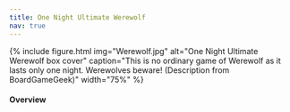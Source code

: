 ```yaml
---
title: One Night Ultimate Werewolf
nav: true
---
```


{% include figure.html img="Werewolf.jpg" alt="One Night Ultimate Werewolf box cover" caption="This is no ordinary game of Werewolf as it lasts only one night. Werewolves beware! (Description from BoardGameGeek)" width="75%" %}

#### Overview
<html>
   <head>
      <style>
         table {width: 100%;}
         table, td, th {
            border-collapse: collapse;
            padding: 8px;
            border-bottom: 1px solid #ddd;
         
         th {            
            style="text-align:Center"
            border: 1px solid black;
            padding-top: 12px;
            padding-bottom: 12px;
            background-color: #f1b300;
            color: white;
            }
      </style>
   </head>
   <body>
      <table>
         <tr>
            <td style="text-align:Left">Author:</td>
            <td style="text-align:Left">Ted Alspach, Akihisa Okui</td>
         </tr>
         <tr>
            <td style="text-align:Left">Year:</td>
            <td style="text-align:Left">2014</td>
         </tr>
         <tr>
            <td style="text-align:Left">Players:</td>
            <td style="text-align:Left">3-10</td>
         </tr>
          <tr>
            <td style="text-align:Left">Time:</td>
            <td style="text-align:Left">10 min</td>
         </tr>
          <tr>
            <td style="text-align:Left">Mechanics:</td>
            <td style="text-align:Left">Hidden Roles, Game Variable Player Powers, Voting</td>
         </tr>
      </table>
   </body>
   <p>
   </p>
</html>
#### Description
Each player is assigned a role of villager, werewolf, or special character. Over the course of only one night and the following morning, the players will determine who among them is a werewolf...hopefully. 

<div style="text-align: center;">
<a class="btn btn-warning" href="https://netgames.io/games/onu-werewolf/" role="button" target="_blank">Play Online!</a>
<a class="btn btn-warning" href="https://cdn.shopify.com/s/files/1/0740/4855/files/ONUW_rules-updated_for_BGG.pdf" role="button" target="_blank">Official Game Rules</a>
<a class="btn btn-warning" href="https://cdn.shopify.com/s/files/1/0740/4855/files/Daybreak_rules_for_BGG.pdf?338" role="button" target="_blank">Official Game Rules (Daybreak)</a>
</div>                 

#### Goal

The villagers’ goal is to identify who among them is a werewolf and kill them while the werewolves’ goal is to survive.

#### SETUP
1. One player creates a game and share the game room link or game code.
2. Players join the room and create an in-game name. It is suggested that you use the name that the other people in the game know you as.
3. Once everyone has joined the room, the player who created the game will press *Start Game* and select the roles that you will be using in the game.
4.	Instructions are given for the game and gameplay will start once all players have clicked *OK*.

{% capture text %}Note: Wording of the online version of the game is designed around in-person play with players using the game on their phones. The game can be played completely virtually without a problem. 
{% endcapture %} {% include alert.md text=text color="warning" %}

#### GAMEPLAY

**Roles & Powers**

At the beginning of gameplay, each player will be randomly assigned a role. Three extra roles are not assigned to a player. In a physical game, these roles would be placed facedown in the center of the table. 

{% include figure.html img="setup.jpg" alt="Image of what in-person set up looks like" caption="What in-person set up looks like; credit: What's Eric Playing?" width="75%" %}

text here <span style="text-decoration: underline">Werewolf</span> other text

Werewolf: At night, all Werewolves open their eyes and look for other werewolves. If no one else opens their eyes, the other Werewolves are in the center.  Werewolves are on the werewolf team.

Minion: The Minion sees who the Were-wolves are. The Werewolves don’t know who the Minion is. If the Minion dies and no Werewolves die, the Werewolves (and the Minion) win.  If no players are Werewolves, the Minion wins as long as one other player (not the Minion) dies. The Minion is on the werewolf team.

Mason: When using the Masons always put both Masons in the game. The Mason wakes up at night and looks for the other Mason.  If the Mason doesn’t see another Mason, it means the other Mason card is in the center. Masons are on the village team.

Villager: The Villager has no special abilities but is definitely not a werewolf. Players may often claim to be a Villager. The Villager is on the village team.

Seer: At night, the Seer may look either at one other player’s card or at two of the center cards but does not move them. The Seer is on the village team.

Robber: At night, the Robber may choose to rob a card from another player and place his Robber card where the other card was. Then the Robber looks at his new card. The player who receives the Robber   card is on the village team. The Robber is on the team of the card he takes; however, he does not do the action of his new role at night.

Troublemaker: At night, the Troublemaker may switch the cards of two other players without looking at those cards. The players who receive a different card are now the role (and team) of their new card, even though they don’t know what role that is until the end of the game. The Troublemaker is on the village team.

Insomniac: The Insomniac wakes up and looks at her card (to see if it has changed). Only use the Insomniac if the Robber and/or the Troublemaker are in the game. The Insomniac is on the village team.

Drunk: The Drunk is so drunk that he doesn’t remember his role.  When it comes time to wake up at night, he must exchange his Drunk card for any card in the center, but he does not look at it. The Drunk is now the new role in front of him (even though he doesn’t know what that new role is) and is on that team.

Hunter: If the Hunter dies, the player he is pointing at dies as well (regardless of how many votes his target receives). The Hunter is on the village team.

Tanner: The Tanner hates his job so much that he wants to die. The Tanner only wins if he dies.  If the Tanner dies and no Werewolves die, the Werewolves do not win.  If the Tanner dies and a Werewolf also dies, the village team wins too. The Tanner is considered a member of the village (but is not on their team), so if the Tanner dies when all werewolves are in the center, the village team loses. The Tanner is not on the werewolf or the villager team.

Doppelganger: The Doppelganger looks at another player’s card. They take on the role of that card. They are on the team of their new role. 

{% include figure.html img="Daybreak.png" alt="Image of Daybreak Role Cards" caption="Daybreak Role Cards; credit: solvingme.com" width="100%" %}

**Suggested Roles**

- 4 players: Werewolf, Seer, Robber, Troublemaker, Drunk, Insomniac, Tanner
- 5 players: Werewolf, Seer, Robber, Troublemaker, Drunk, Insomniac, Hunter, Tanner
- 6 players: Werewolf, Minion, Seer, Robber, Troublemaker, Drunk, Insomniac, Hunter, Tanner
- 7 players: Werewolf, Werewolf, Minion, Seer, Robber, Troublemaker, Drunk, Insomniac, Hunter, Tanner
- 8 players: Werewolf, Werewolf, Minion, Mason, Mason, Seer, Robber, Troublemaker, Drunk, Insomniac, Tanner

The online version of the game also includes several roles from One Night Ultimate Werewolf Daybreak expansion. Those roles have this symbol next to them: ![image](https://user-images.githubusercontent.com/67883371/97648213-6c611500-1a11-11eb-993d-2ff3d0fc2dfa.png). It is recommended that you only include these roles in your game after you’ve become familiar with the roles in the base game.

Alpha Wolf: When playing with an Alpha Wolf, an additional werewolf card is placed in the center but separate. At night, the Alpha Wolf wakes with the other werewolves. Afterwards, the Alpha Werewolf wakes up again and must exchange the werewolf card in the center with any other player’s card that is not their own or belonging to another werewolf, without looking at either card. The Alpha Werewolf is on the werewolf team.

Mystic Wolf: The Mystic Wolf wakes with the other werewolves. Afterwards, they Mystic Wolf wakes separately and may look at one other player’s card. The Mystic Wolf is on the werewolf team.

Apprentice Seer: The Apprentice Seer wakes and may look at one of the center cards. The Apprentice Seer is on the village team.

Paranormal Investigator: The P.I wakes up and may look at the cards of up to two players, one at a time. If they view a Werewolf or Tanner, they may not view any more cards and they become a werewolf or Tanner, respectively. If the P.I sees the Doppelganger that saw a werewolf, they continue looking. The P.I is on the village team unless they find a werewolf, in which case they join the werewolf team, or if they find a Tanner, in which case they become a Tanner and only win if they die.

Witch: The Witch wakes up and may look at one of the center cards. If they do look at a center card, then they must exchange that card with any player’s card (including their own) without looking at it. The Witch is on the village team unless they replace their own card with a card from a different team. 

Dream Wolf: The Dream Wolf does not wake up with the other werewolves though the other werewolves know that the Dream Wolf is a werewolf. If playing with the Minion, the Minion is also informed of the Dream Wolf. The Dream Wolf is on the werewolf team. 

Bodyguard: When everyone votes, the player the Bodyguard chooses cannot be killed. If that player had received the most votes, the player with the next most votes (up to two) is killed. Recommended for five or more players. The Bodyguard is on the village team.

**Night Phase**

During the Night Phase, the players are woken in the order of their roles (see below for order) and complete the action that is part of their role. The online version of the game will go through the role order and exclude any roles not chosen to be part of the gameplay: 

1.	Doppelganger
2.	Werewolves
3.	Alpha Wolf
4.	Mystic Wolf
5.	Minion
6.	Masons
7.	Seer
8.	Apprentice Seer
9.	Paranormal Investigator
10. Robber
11. Witch
12. Troublemaker
13. Drunk
14. Insomniac
15. Doppelganger-Insomniac

The roles of Villager, Tanner, Hunter, Bodyguard, and Dream Wolf do not wake up during the Night Phase.

{% include video-embed.html youtubeid="LiZiujNRYdc?t=2" caption="This video can be played for dramatic background music while players are completing their roles" %}

**Day Phase**

During the Day phase, players have until the in-game timer runs out to discuss among themselves who they believe the werewolves are. The timer in the online game will adjust according to the number of players. 

Depending on the roles that are in the game, players might unknowingly wake-up with a different role than they started with. Players can tell the truth or lie about the role that they have (or had) and the actions that they made during the night. **Throughout the Day Phase players are trying to determine what their role is, who their allies are, create trust and deflect suspicion off of themselves to manipulate things to their desired outcome.** Werewolves might want to claim a different role so that they don’t die.

When the timer runs out, or everyone decides to, there is a vote. 

#### GAME END
During the voting phase, there is no further discussion. Each player casts one vote. Players cannot vote for themselves. The person with the most votes is killed and their role is revealed. 

If the at least one werewolf dies, the village team wins. If no werewolves die, the werewolves win. If the person who dies was on their own team (such as the Tanner), neither the villagers nor the werewolves win. If everyone has the same number of votes, no one dies. The village team wins if the werewolves are in the center and no one dies.

